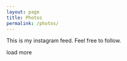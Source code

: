 ```yaml
---
layout: page
title: Photos
permalink: /photos/
---
```

This is my instagram feed. Feel free to follow. 
<div id="instafeed"></div>
<div class="text-center">
	<span id="load-more" class="load-more">load more</span>
</div>